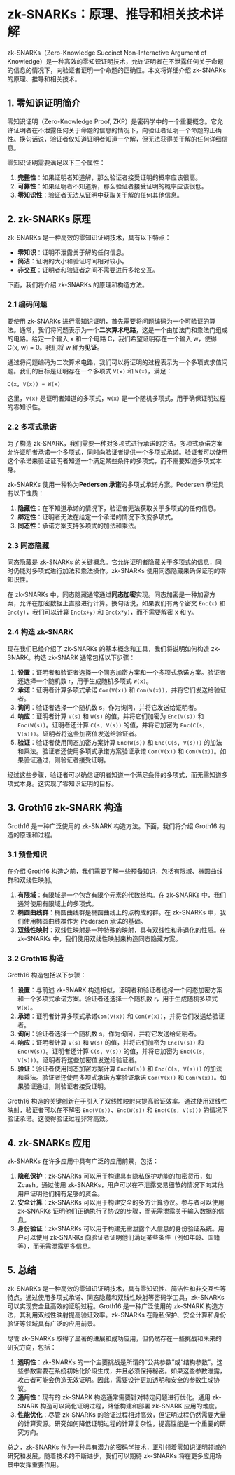 # zk-SNARKs：原理、推导和相关技术详解

zk-SNARKs（Zero-Knowledge Succinct Non-Interactive Argument of Knowledge）是一种高效的零知识证明技术，允许证明者在不泄露任何关于命题的信息的情况下，向验证者证明一个命题的正确性。本文将详细介绍 zk-SNARKs 的原理、推导和相关技术。

## 1. 零知识证明简介

零知识证明（Zero-Knowledge Proof, ZKP）是密码学中的一个重要概念。它允许证明者在不泄露任何关于命题的信息的情况下，向验证者证明一个命题的正确性。换句话说，验证者仅知道证明者知道一个解，但无法获得关于解的任何详细信息。

零知识证明需要满足以下三个属性：

1. **完整性**：如果证明者知道解，那么验证者接受证明的概率应该很高。
2. **可靠性**：如果证明者不知道解，那么验证者接受证明的概率应该很低。
3. **零知识性**：验证者无法从证明中获取关于解的任何其他信息。

## 2. zk-SNARKs 原理

zk-SNARKs 是一种高效的零知识证明技术，具有以下特点：

- **零知识**：证明不泄露关于解的任何信息。
- **简洁**：证明的大小和验证时间相对较小。
- **非交互**：证明者和验证者之间不需要进行多轮交互。

下面，我们将介绍 zk-SNARKs 的原理和构造方法。

### 2.1 编码问题

要使用 zk-SNARKs 进行零知识证明，首先需要将问题编码为一个可验证的算法。通常，我们将问题表示为一个**二次算术电路**，这是一个由加法门和乘法门组成的电路。给定一个输入 x 和一个电路 C，我们希望证明存在一个输入 w，使得 C(x, w) = 0。我们将 w 称为**见证**。

通过将问题编码为二次算术电路，我们可以将证明的过程表示为一个多项式求值问题。我们的目标是证明存在一个多项式 `V(x)` 和 `W(x)`，满足：

```
C(x, V(x)) = W(x)
```

这里，`V(x)` 是证明者知道的多项式，`W(x)` 是一个随机多项式，用于确保证明过程的零知识性。

### 2.2 多项式承诺

为了构造 zk-SNARK，我们需要一种对多项式进行承诺的方法。多项式承诺方案允许证明者承诺一个多项式，同时向验证者提供一个多项式承诺。验证者可以使用这个承诺来验证证明者知道一个满足某些条件的多项式，而不需要知道多项式本身。

zk-SNARKs 使用一种称为**Pedersen 承诺**的多项式承诺方案。Pedersen 承诺具有以下性质：

1. **隐藏性**：在不知道承诺的情况下，验证者无法获取关于多项式的任何信息。
2. **绑定性**：证明者无法在给定一个承诺的情况下改变多项式。
3. **同态性**：承诺方案支持多项式的加法和乘法。

### 2.3 同态隐藏

同态隐藏是 zk-SNARKs 的关键概念。它允许证明者隐藏关于多项式的信息，同时仍能对多项式进行加法和乘法操作。zk-SNARKs 使用同态隐藏来确保证明的零知识性。

在 zk-SNARKs 中，同态隐藏通常通过**同态加密**实现。同态加密是一种加密方案，允许在加密数据上直接进行计算。换句话说，如果我们有两个密文 `Enc(x)` 和 `Enc(y)`，我们可以计算 `Enc(x+y)` 和 `Enc(x*y)`，而不需要解密 x 和 y。

### 2.4 构造 zk-SNARK

现在我们已经介绍了 zk-SNARKs 的基本概念和工具，我们将说明如何构造 zk-SNARK。构造 zk-SNARK 通常包括以下步骤：

1. **设置**：证明者和验证者选择一个同态加密方案和一个多项式承诺方案。验证者还选择一个随机数 r，用于生成随机多项式 `W(x)`。
2. **承诺**：证明者计算多项式承诺 `Com(V(x))` 和 `Com(W(x))`，并将它们发送给验证者。
3. **询问**：验证者选择一个随机数 s，作为询问，并将它发送给证明者。
4. **响应**：证明者计算 `V(s)` 和 `W(s)` 的值，并将它们加密为 `Enc(V(s))` 和 `Enc(W(s))`。证明者还计算 `C(s, V(s))` 的值，并将它加密为 `Enc(C(s, V(s)))`。证明者将这些加密值发送给验证者。
5. **验证**：验证者使用同态加密方案计算 `Enc(W(s))` 和 `Enc(C(s, V(s)))` 的加法和乘法。验证者还使用多项式承诺方案验证承诺 `Com(V(x))` 和 `Com(W(x))`。如果验证通过，则验证者接受证明。

经过这些步骤，验证者可以确信证明者知道一个满足条件的多项式，而无需知道多项式本身。这实现了零知识证明的目标。

## 3. Groth16 zk-SNARK 构造

Groth16 是一种广泛使用的 zk-SNARK 构造方法。下面，我们将介绍 Groth16 构造的原理和过程。

### 3.1 预备知识

在介绍 Groth16 构造之前，我们需要了解一些预备知识，包括有限域、椭圆曲线群和双线性映射。

1. **有限域**：有限域是一个包含有限个元素的代数结构。在 zk-SNARKs 中，我们通常使用有限域上的多项式。
2. **椭圆曲线群**：椭圆曲线群是椭圆曲线上的点构成的群。在 zk-SNARKs 中，我们使用椭圆曲线群作为 Pedersen 承诺的基础。
3. **双线性映射**：双线性映射是一种特殊的映射，具有双线性和非退化的性质。在 zk-SNARKs 中，我们使用双线性映射来构造同态隐藏方案。

### 3.2 Groth16 构造

Groth16 构造包括以下步骤：

1. **设置**：与前述 zk-SNARK 构造相似，证明者和验证者选择一个同态加密方案和一个多项式承诺方案。验证者还选择一个随机数 r，用于生成随机多项式 `W(x)`。
2. **承诺**：证明者计算多项式承诺`Com(V(x))` 和 `Com(W(x))`，并将它们发送给验证者。
3. **询问**：验证者选择一个随机数 s，作为询问，并将它发送给证明者。
4. **响应**：证明者计算 `V(s)` 和 `W(s)` 的值，并将它们加密为 `Enc(V(s))` 和 `Enc(W(s))`。证明者还计算 `C(s, V(s))` 的值，并将它加密为 `Enc(C(s, V(s)))`。证明者将这些加密值发送给验证者。
5. **验证**：验证者使用同态加密方案计算 `Enc(W(s))` 和 `Enc(C(s, V(s)))` 的加法和乘法。验证者还使用多项式承诺方案验证承诺 `Com(V(x))` 和 `Com(W(x))`。如果验证通过，则验证者接受证明。

Groth16 构造的关键创新在于引入了双线性映射来提高验证效率。通过使用双线性映射，验证者可以在不解密 `Enc(V(s))`、`Enc(W(s))` 和 `Enc(C(s, V(s)))` 的情况下验证承诺。这使得验证过程非常高效。

## 4. zk-SNARKs 应用

zk-SNARKs 在许多应用中具有广泛的应用前景，包括：

1. **隐私保护**：zk-SNARKs 可以用于构建具有隐私保护功能的加密货币，如 Zcash。通过使用 zk-SNARKs，用户可以在不泄露交易细节的情况下向其他用户证明他们拥有足够的资金。
2. **安全计算**：zk-SNARKs 可以用于构建安全的多方计算协议。参与者可以使用 zk-SNARKs 证明他们正确执行了协议的步骤，而无需泄露关于输入数据的信息。
3. **身份验证**：zk-SNARKs 可以用于构建无需泄露个人信息的身份验证系统。用户可以使用 zk-SNARKs 向验证者证明他们满足某些条件（例如年龄、国籍等），而无需泄露更多信息。

## 5. 总结

zk-SNARKs 是一种高效的零知识证明技术，具有零知识性、简洁性和非交互性等特点。通过使用多项式承诺、同态隐藏和双线性映射等密码学工具，zk-SNARKs 可以实现安全且高效的证明过程。Groth16 是一种广泛使用的 zk-SNARK 构造方法，其利用双线性映射提高验证效率。zk-SNARKs 在隐私保护、安全计算和身份验证等领域具有广泛的应用前景。

尽管 zk-SNARKs 取得了显著的进展和成功应用，但仍然存在一些挑战和未来的研究方向，包括：

1. **透明性**：zk-SNARKs 的一个主要挑战是所谓的“公共参数”或“结构参数”。这些参数需要在系统初始化阶段生成，并且必须保持秘密。如果这些参数泄露，攻击者可能会伪造无效证明。因此，需要设计更加透明和安全的参数生成协议。
2. **通用性**：现有的 zk-SNARK 构造通常需要针对特定问题进行优化。通用 zk-SNARK 构造可以简化证明过程，降低构建和部署 zk-SNARK 应用的难度。
3. **性能优化**：尽管 zk-SNARKs 的验证过程相对高效，但证明过程仍然需要大量的计算资源。研究如何降低证明过程的计算复杂性，提高性能是一个重要的研究方向。

总之，zk-SNARKs 作为一种具有潜力的密码学技术，正引领着零知识证明领域的研究和发展。随着技术的不断进步，我们可以期待 zk-SNARKs 将在更多应用场景中发挥重要作用。